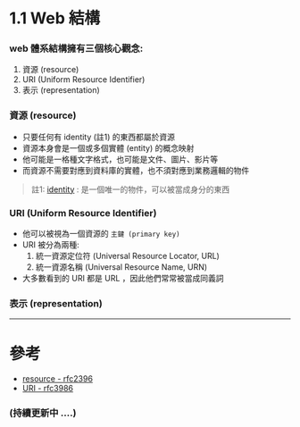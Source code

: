 # 1.1 Web 結構

### web 體系結構擁有三個核心觀念:
1. 資源 (resource)
2. URI (Uniform Resource Identifier)
3. 表示 (representation)

### 資源 (resource)
- 只要任何有 identity (註1) 的東西都屬於資源
- 資源本身會是一個或多個實體 (entity) 的概念映射
- 他可能是一格種文字格式，也可能是文件、圖片、影片等
- 而資源不需要對應到資料庫的實體，也不須對應到業務邏輯的物件

> 註1: 
> [identity](https://www.rfc-editor.org/rfc/rfc2396#section-1.1) :
> 是一個唯一的物件，可以被當成身分的東西

### URI (Uniform Resource Identifier)
- 他可以被視為一個資源的 ` 主鍵 (primary key) `
- URI 被分為兩種:
  1. 統一資源定位符 (Universal Resource Locator, URL) 
  2. 統一資源名稱 (Universal Resource Name, URN) 
- 大多數看到的 URI 都是 URL ，因此他們常常被當成同義詞

### 表示 (representation)



---
# 參考
- [resource - rfc2396](https://www.rfc-editor.org/rfc/rfc2396#section-1.1)
- [URI - rfc3986](https://www.rfc-editor.org/rfc/rfc3986)

### (持續更新中 ....)